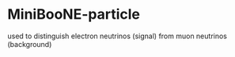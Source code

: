 # MiniBooNE-particle
used to distinguish electron neutrinos (signal) from muon neutrinos (background)
